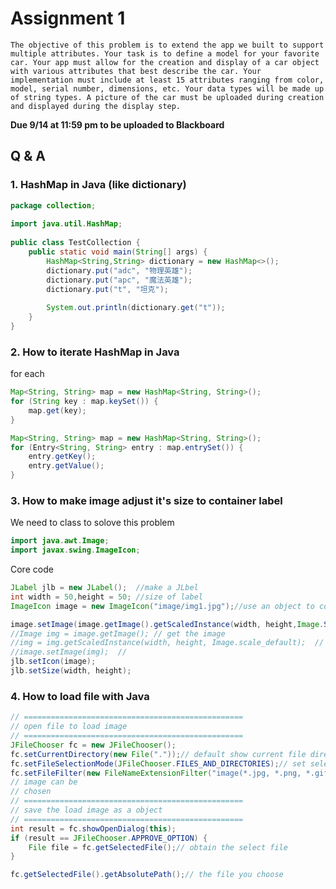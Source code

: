 # Assignment 1

    The objective of this problem is to extend the app we built to support multiple attributes. Your task is to define a model for your favorite car. Your app must allow for the creation and display of a car object with various attributes that best describe the car. Your implementation must include at least 15 attributes ranging from color, model, serial number, dimensions, etc. Your data types will be made up of string types. A picture of the car must be uploaded during creation and displayed during the display step.

**Due 9/14 at 11:59 pm to be uploaded to Blackboard**

## Q & A

### 1. HashMap in Java (like dictionary)

```java
package collection;
   
import java.util.HashMap;
   
public class TestCollection {
    public static void main(String[] args) {
        HashMap<String,String> dictionary = new HashMap<>();
        dictionary.put("adc", "物理英雄");
        dictionary.put("apc", "魔法英雄");
        dictionary.put("t", "坦克");
         
        System.out.println(dictionary.get("t"));
    }
}
```

### 2. How to iterate HashMap in Java

for each

```java
Map<String, String> map = new HashMap<String, String>();
for (String key : map.keySet()) {
	map.get(key);
}
```

```java
Map<String, String> map = new HashMap<String, String>();
for (Entry<String, String> entry : map.entrySet()) {
	entry.getKey();
	entry.getValue();
}
```

### 3. How to make image adjust it's size to container label

We need to class to solove this problem

```java
import java.awt.Image;
import javax.swing.ImageIcon;
```

Core code

```java
JLabel jlb = new JLabel();	//make a JLbel
int width = 50,height = 50;	//size of label
ImageIcon image = new ImageIcon("image/img1.jpg");//use an object to contain image

image.setImage(image.getImage().getScaledInstance(width, height,Image.SCALE_DEFAULT ));// this row is a combination of the following three rows
//Image img = image.getImage(); // get the image
//img = img.getScaledInstance(width, height, Image.scale_default);  // use default image adjustment algorithm to process the image
//image.setImage(img);  //
jlb.setIcon(image);
jlb.setSize(width, height);
```

### 4. How to load file with Java

```java
// =================================================
// open file to load image
// =================================================
JFileChooser fc = new JFileChooser();
fc.setCurrentDirectory(new File("."));// default show current file direction
fc.setFileSelectionMode(JFileChooser.FILES_AND_DIRECTORIES);// set selection mode
fc.setFileFilter(new FileNameExtensionFilter("image(*.jpg, *.png, *.gif)", "jpg", "png", "gif"));// filter only
// image can be
// chosen
// =================================================
// save the load image as a object
// =================================================
int result = fc.showOpenDialog(this);
if (result == JFileChooser.APPROVE_OPTION) {
    File file = fc.getSelectedFile();// obtain the select file
}

fc.getSelectedFile().getAbsolutePath();// the file you choose
```